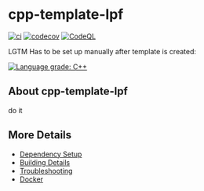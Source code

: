 # cpp-template-lpf

[![ci](https://github.com/OxfordRSE/cpp-template-lpf/actions/workflows/ci.yml/badge.svg)](https://github.com/OxfordRSE/cpp-template-lpf/actions/workflows/ci.yml)
[![codecov](https://codecov.io/gh/OxfordRSE/cpp-template-lpf/branch/main/graph/badge.svg)](https://codecov.io/gh/OxfordRSE/cpp-template-lpf)
[![CodeQL](https://github.com/OxfordRSE/cpp-template-lpf/actions/workflows/codeql-analysis.yml/badge.svg)](https://github.com/OxfordRSE/cpp-template-lpf/actions/workflows/codeql-analysis.yml)

LGTM Has to be set up manually after template is created:

[![Language grade: C++](https://img.shields.io/lgtm/grade/cpp/github/OxfordRSE/cpp-template-lpf)](https://lgtm.com/projects/g/OxfordRSE/cpp-template-lpf/context:cpp)

## About cpp-template-lpf

do it

## More Details

 * [Dependency Setup](README_dependencies.md)
 * [Building Details](README_building.md)
 * [Troubleshooting](README_troubleshooting.md)
 * [Docker](README_docker.md)
